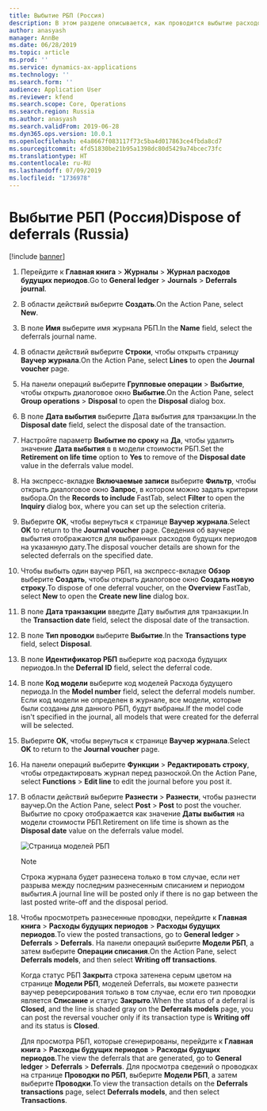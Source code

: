 ```yaml
---
title: Выбытие РБП (Россия)
description: В этом разделе описывается, как проводится выбытие расходов будущих периодов (РБП).
author: anasyash
manager: AnnBe
ms.date: 06/28/2019
ms.topic: article
ms.prod: ''
ms.service: dynamics-ax-applications
ms.technology: ''
ms.search.form: ''
audience: Application User
ms.reviewer: kfend
ms.search.scope: Core, Operations
ms.search.region: Russia
ms.author: anasyash
ms.search.validFrom: 2019-06-28
ms.dyn365.ops.version: 10.0.1
ms.openlocfilehash: e4a8667f083117f73c5ba4d017863ce4fbda8cd7
ms.sourcegitcommit: 4fd51830be21b95a1398dc80d5429a74bcec73fc
ms.translationtype: HT
ms.contentlocale: ru-RU
ms.lasthandoff: 07/09/2019
ms.locfileid: "1736978"
---
```

# <a name="dispose-of-deferrals-russia"></a><span data-ttu-id="749e2-103">Выбытие РБП (Россия)</span><span class="sxs-lookup"><span data-stu-id="749e2-103">Dispose of deferrals (Russia)</span></span>

[!include [banner](../includes/banner.md)]

1. <span data-ttu-id="749e2-104">Перейдите к **Главная книга** \> **Журналы** \> **Журнал расходов будущих периодов**.</span><span class="sxs-lookup"><span data-stu-id="749e2-104">Go to **General ledger** \> **Journals** \> **Deferrals journal**.</span></span>
2. <span data-ttu-id="749e2-105">В области действий выберите **Создать**.</span><span class="sxs-lookup"><span data-stu-id="749e2-105">On the Action Pane, select **New**.</span></span>
3. <span data-ttu-id="749e2-106">В поле **Имя** выберите имя журнала РБП.</span><span class="sxs-lookup"><span data-stu-id="749e2-106">In the **Name** field, select the deferrals journal name.</span></span>
4. <span data-ttu-id="749e2-107">В области действий выберите **Строки**, чтобы открыть страницу **Ваучер журнала**.</span><span class="sxs-lookup"><span data-stu-id="749e2-107">On the Action Pane, select **Lines** to open the **Journal voucher** page.</span></span>
5. <span data-ttu-id="749e2-108">На панели операций выберите **Групповые операции** \> **Выбытие**, чтобы открыть диалоговое окно **Выбытие**.</span><span class="sxs-lookup"><span data-stu-id="749e2-108">On the Action Pane, select **Group operations** \> **Disposal** to open the **Disposal** dialog box.</span></span>
6. <span data-ttu-id="749e2-109">В поле **Дата выбытия** выберите Дата выбытия для транзакции.</span><span class="sxs-lookup"><span data-stu-id="749e2-109">In the **Disposal date** field, select the disposal date of the transaction.</span></span>
7. <span data-ttu-id="749e2-110">Настройте параметр **Выбытие по сроку** на **Да**, чтобы удалить значение **Дата выбытия** в в модели стоимости РБП.</span><span class="sxs-lookup"><span data-stu-id="749e2-110">Set the **Retirement on life time** option to **Yes** to remove of the **Disposal date** value in the deferrals value model.</span></span>
8. <span data-ttu-id="749e2-111">На экспресс-вкладке **Включаемые записи** выберите **Фильтр**, чтобы открыть диалоговое окно **Запрос**, в котором можно задать критерии выбора.</span><span class="sxs-lookup"><span data-stu-id="749e2-111">On the **Records to include** FastTab, select **Filter** to open the **Inquiry** dialog box, where you can set up the selection criteria.</span></span>
9. <span data-ttu-id="749e2-112">Выберите **OK**, чтобы вернуться к странице **Ваучер журнала**.</span><span class="sxs-lookup"><span data-stu-id="749e2-112">Select **OK** to return to the **Journal voucher** page.</span></span> <span data-ttu-id="749e2-113">Сведения об ваучере выбытия отображаются для выбранных расходов будущих периодов на указанную дату.</span><span class="sxs-lookup"><span data-stu-id="749e2-113">The disposal voucher details are shown for the selected deferrals on the specified date.</span></span>
10. <span data-ttu-id="749e2-114">Чтобы выбыть один ваучер РБП, на экспресс-вкладке **Обзор** выберите **Создать**, чтобы открыть диалоговое окно **Создать новую строку**.</span><span class="sxs-lookup"><span data-stu-id="749e2-114">To dispose of one deferral voucher, on the **Overview** FastTab, select **New** to open the **Create new line** dialog box.</span></span>
11. <span data-ttu-id="749e2-115">В поле **Дата транзакции** введите Дату выбытия для транзакции.</span><span class="sxs-lookup"><span data-stu-id="749e2-115">In the **Transaction date** field, select the disposal date of the transaction.</span></span>
12. <span data-ttu-id="749e2-116">В поле **Тип проводки** выберите **Выбытие**.</span><span class="sxs-lookup"><span data-stu-id="749e2-116">In the **Transactions type** field, select **Disposal**.</span></span>
13. <span data-ttu-id="749e2-117">В поле **Идентификатор РБП** выберите код расхода будущих периодов.</span><span class="sxs-lookup"><span data-stu-id="749e2-117">In the **Deferral ID** field, select the deferral code.</span></span>
14. <span data-ttu-id="749e2-118">В поле **Код модели** выберите код моделей Расхода будущего периода.</span><span class="sxs-lookup"><span data-stu-id="749e2-118">In the **Model number** field, select the deferral models number.</span></span> <span data-ttu-id="749e2-119">Если код модели не определен в журнале, все модели, которые были созданы для данного РБП, будут выбраны.</span><span class="sxs-lookup"><span data-stu-id="749e2-119">If the model code isn't specified in the journal, all models that were created for the deferral will be selected.</span></span>
15. <span data-ttu-id="749e2-120">Выберите **OK**, чтобы вернуться к странице **Ваучер журнала**.</span><span class="sxs-lookup"><span data-stu-id="749e2-120">Select **OK** to return to the **Journal voucher** page.</span></span>
16. <span data-ttu-id="749e2-121">На панели операций выберите **Функции** \> **Редактировать строку**, чтобы отредактировать журнал перед разноской.</span><span class="sxs-lookup"><span data-stu-id="749e2-121">On the Action Pane, select **Functions** \> **Edit line** to edit the journal before you post it.</span></span>
17. <span data-ttu-id="749e2-122">В области действий выберите **Разнести** \> **Разнести**, чтобы разнести ваучер.</span><span class="sxs-lookup"><span data-stu-id="749e2-122">On the Action Pane, select **Post** \> **Post** to post the voucher.</span></span> <span data-ttu-id="749e2-123">Выбытие по сроку отображается как значение **Даты выбытия** на модели стоимости РБП.</span><span class="sxs-lookup"><span data-stu-id="749e2-123">Retirement on life time is shown as the **Disposal date** value on the deferrals value model.</span></span>

    ![Страница моделей РБП](media/rus-dispose-deferrals-01.png)

    > [!NOTE]
    > <span data-ttu-id="749e2-125">Строка журнала будет разнесена только в том случае, если нет разрыва между последним разнесенным списанием и периодом выбытия.</span><span class="sxs-lookup"><span data-stu-id="749e2-125">A journal line will be posted only if there is no gap between the last posted write-off and the disposal period.</span></span>

18. <span data-ttu-id="749e2-126">Чтобы просмотреть разнесенные проводки, перейдите к **Главная книга** \> **Расходы будущих периодов** \> **Расходы будущих периодов**.</span><span class="sxs-lookup"><span data-stu-id="749e2-126">To view the posted transactions, go to **General ledger** \> **Deferrals** \> **Deferrals**.</span></span> <span data-ttu-id="749e2-127">На панели операций выберите **Модели РБП**, а затем выберите **Операции списания**.</span><span class="sxs-lookup"><span data-stu-id="749e2-127">On the Action Pane, select **Deferrals models**, and then select **Writing off transactions**.</span></span>

    <span data-ttu-id="749e2-128">Когда статус РБП **Закрыт**а строка затенена серым цветом на странице **Модели РБП**, моделей Deferrals, вы можете разнести ваучер реверсирования только в том случае, если его тип проводки является **Списание** и статус **Закрыто**.</span><span class="sxs-lookup"><span data-stu-id="749e2-128">When the status of a deferral is **Closed**, and the line is shaded gray on the **Deferrals models** page, you can post the reversal voucher only if its transaction type is **Writing off** and its status is **Closed**.</span></span> 

    <span data-ttu-id="749e2-129">Для просмотра РБП, которые сгенерированы, перейдите к **Главная книга** \> **Расходы будущих периодов** \> **Расходы будущих периодов**.</span><span class="sxs-lookup"><span data-stu-id="749e2-129">The view the deferrals that are generated, go to **General ledger** \> **Deferrals** \> **Deferrals**.</span></span> <span data-ttu-id="749e2-130">Для просмотра сведений о проводках на странице **Проводки по РБП**, выберите **Модели РБП**, а затем выберите **Проводки**.</span><span class="sxs-lookup"><span data-stu-id="749e2-130">To view the transaction details on the **Deferrals transactions** page, select **Deferrals models**, and then select **Transactions**.</span></span>
